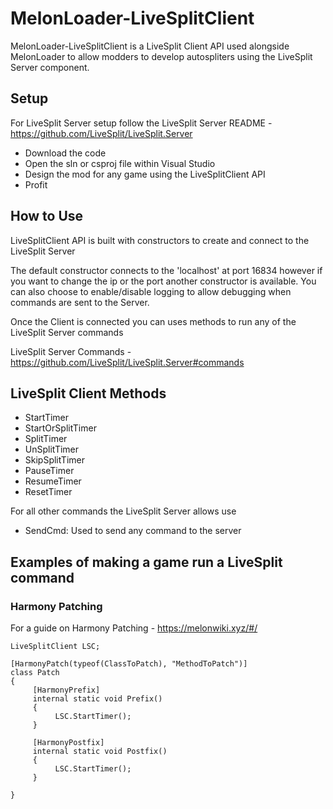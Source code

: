 # MelonLoader-LiveSplitClient
 MelonLoader-LiveSplitClient is a LiveSplit Client API used alongside MelonLoader to allow modders to develop autospliters using the LiveSplit Server component.

## Setup
For LiveSplit Server setup follow the LiveSplit Server README - https://github.com/LiveSplit/LiveSplit.Server

 - Download the code
 - Open the sln or csproj file within Visual Studio
 - Design the mod for any game using the LiveSplitClient API
 - Profit

## How to Use
LiveSplitClient API is built with constructors to create and connect to the LiveSplit Server
  
The default constructor connects to the 'localhost' at port 16834 however if you want to change the ip or the port another constructor is available.
You can also choose to enable/disable logging to allow debugging when commands are sent to the Server.

Once the Client is connected you can uses methods to run any of the LiveSplit Server commands
 
LiveSplit Server Commands - https://github.com/LiveSplit/LiveSplit.Server#commands
 
## LiveSplit Client Methods
- StartTimer
- StartOrSplitTimer
- SplitTimer
- UnSplitTimer
- SkipSplitTimer
- PauseTimer
- ResumeTimer
- ResetTimer

For all other commands the LiveSplit Server allows use 
- SendCmd: Used to send any command to the server

## Examples of making a game run a LiveSplit command
### Harmony Patching
For a guide on Harmony Patching - https://melonwiki.xyz/#/
```
LiveSplitClient LSC;

[HarmonyPatch(typeof(ClassToPatch), "MethodToPatch")]
class Patch
{
     [HarmonyPrefix]
     internal static void Prefix()
     {
          LSC.StartTimer();
     }
     
     [HarmonyPostfix]
     internal static void Postfix()
     {
          LSC.StartTimer();
     }
     
}
```
